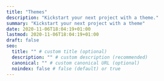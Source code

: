 ```yaml
---
title: "Themes"
description: "Kickstart your next project with a theme."
summary: "Kickstart your next project with a theme"
date: 2020-11-06T18:04:19+01:00
lastmod: 2020-11-06T18:04:19+01:00
draft: false
seo:
  title: "" # custom title (optional)
  description: "" # custom description (recommended)
  canonical: "" # custom canonical URL (optional)
  noindex: false # false (default) or true
---
```


